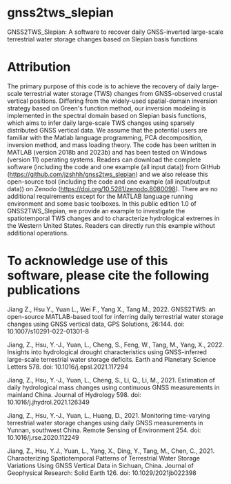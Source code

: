 # gnss2tws_slepian
GNSS2TWS_Slepian: A software to recover daily GNSS-inverted large-scale terrestrial water storage changes based on Slepian basis functions
# Attribution
The primary purpose of this code is to achieve the recovery of daily large-scale terrestrial water storage (TWS) changes from GNSS-observed crustal vertical positions. Differing from the widely-used spatial-domain inversion strategy based on Green's function method, our inversion modeling is implemented in the spectral domain based on Slepian basis functions, which aims to infer daily large-scale TWS changes using sparsely distributed GNSS vertical data. We assume that the potential users are familiar with the Matlab language programming, PCA decomposition, inversion method, and mass loading theory. The code has been written in MATLAB (version 2018b and 2023b) and has been tested on Windows (version 11) operating systems.
Readers can download the complete software (including the code and one example (all input data)) from GitHub (https://github.com/jzshhh/gnss2tws_slepian) and we also release this open-source tool (including the code and one example (all input/output data)) on Zenodo (https://doi.org/10.5281/zenodo.8080098). There are no additional requirements except for the MATLAB language running environment and some basic toolboxes. In this public edition 1.0 of GNSS2TWS_Slepian, we provide an example to investigate the spatiotemporal TWS changes and to characterize hydrological extremes in the Western United States. Readers can directly run this example without additional operations.
# To acknowledge use of this software, please cite the following publications
Jiang Z., Hsu Y., Yuan L., Wei F., Yang X., Tang M., 2022. GNSS2TWS: an open-source MATLAB-based tool for inferring daily terrestrial water storage changes using GNSS vertical data, GPS Solutions, 26:144. doi: 10.1007/s10291-022-01301-8

Jiang, Z., Hsu, Y.-J., Yuan, L., Cheng, S., Feng, W., Tang, M., Yang, X., 2022. Insights into hydrological drought characteristics using GNSS-inferred large-scale terrestrial water storage deficits. Earth and Planetary Science Letters 578. doi: 10.1016/j.epsl.2021.117294

Jiang, Z., Hsu, Y.-J., Yuan, L., Cheng, S., Li, Q., Li, M., 2021. Estimation of daily hydrological mass changes using continuous GNSS measurements in mainland China. Journal of Hydrology 598. doi: 10.1016/j.jhydrol.2021.126349

Jiang, Z., Hsu, Y.-J., Yuan, L., Huang, D., 2021. Monitoring time-varying terrestrial water storage changes using daily GNSS measurements in Yunnan, southwest China. Remote Sensing of Environment 254. doi: 10.1016/j.rse.2020.112249

Jiang, Z., Hsu, Y.J., Yuan, L., Yang, X., Ding, Y., Tang, M., Chen, C., 2021. Characterizing Spatiotemporal Patterns of Terrestrial Water Storage Variations Using GNSS Vertical Data in Sichuan, China. Journal of Geophysical Research: Solid Earth 126. doi: 10.1029/2021jb022398
